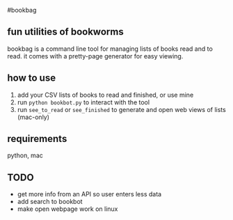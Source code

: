 #bookbag
## fun utilities of bookworms

bookbag is a command line tool for managing lists of books read and to read. it comes with a pretty-page generator for easy viewing. 

## how to use
1. add your CSV lists of books to read and finished, or use mine
2. run `python bookbot.py` to interact with the tool
3. run `see_to_read` or `see_finished` to generate and open web views of lists (mac-only)

## requirements
python, mac

## TODO
* get more info from an API so user enters less data
* add search to bookbot
* make open webpage work on linux